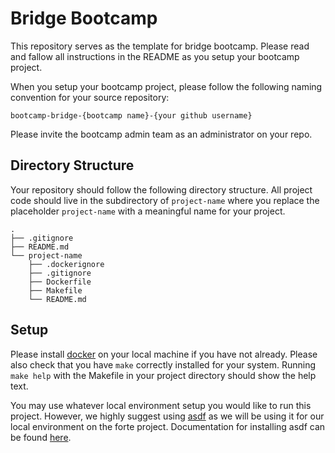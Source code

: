 # Bridge Bootcamp

This repository serves as the template for bridge bootcamp. Please read and fallow all instructions in the README as you setup your bootcamp project.

When you setup your bootcamp project, please follow the following naming convention for your source repository:

`bootcamp-bridge-{bootcamp name}-{your github username}`

Please invite the bootcamp admin team as an administrator on your repo.


## Directory Structure

Your repository should follow the following directory structure. All project code should live in the subdirectory of `project-name` where you replace the placeholder `project-name` with a meaningful name for your project.
```
.
├── .gitignore
├── README.md
└── project-name
    ├── .dockerignore
    ├── .gitignore
    ├── Dockerfile
    ├── Makefile
    └── README.md
```

## Setup

Please install [docker](https://docs.docker.com/get-docker/) on your local machine if you have not already. Please also check that you have `make` correctly installed for your system. Running `make help` with the Makefile in your project directory should show the help text.

You may use whatever local environment setup you would like to run this project. However, we highly suggest using [asdf](https://asdf-vm.com/) as we will be using it for our local environment on the forte project. Documentation for installing asdf can be found [here](https://asdf-vm.com/guide/getting-started.html).
